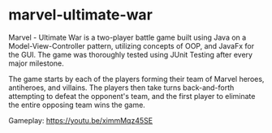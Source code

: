# marvel-ultimate-war
Marvel - Ultimate War is a two-player battle game built using Java on a Model-View-Controller pattern, utilizing concepts of OOP, and JavaFx for the GUI. The game was thoroughly tested using JUnit Testing after every major milestone. 

The game starts by each of the players forming their team of Marvel heroes, antiheroes, and villains. The players then take turns back-and-forth attempting to defeat the opponent's team, and the first player to eliminate the entire opposing team wins the game.

Gameplay: https://youtu.be/ximmMqz45SE
